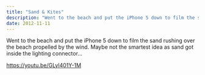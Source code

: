 ```yaml
---
title: "Sand & Kites"
description: "Went to the beach and put the iPhone 5 down to film the sand rushing over the beach propelled by the wind."
date: 2012-11-11
---
```

Went to the beach and put the iPhone 5 down to film the sand rushing over the beach propelled by the wind. Maybe not the smartest idea as sand got inside the lighting connector…

https://youtu.be/GLyl401Y-1M
